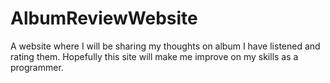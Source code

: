 # AlbumReviewWebsite
A website where I will be sharing my thoughts on album I have listened and rating them. Hopefully this site will make me improve on my skills as a programmer.

